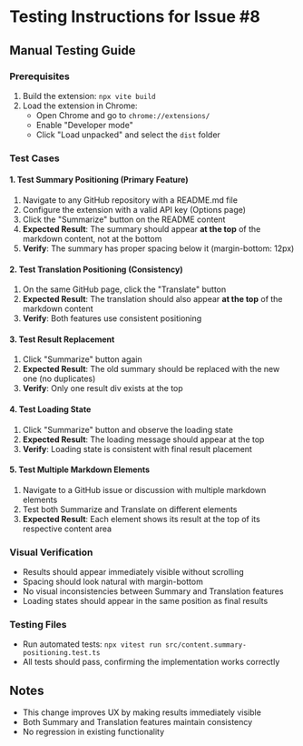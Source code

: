 # Testing Instructions for Issue #8

## Manual Testing Guide

### Prerequisites
1. Build the extension: `npx vite build`
2. Load the extension in Chrome:
   - Open Chrome and go to `chrome://extensions/`
   - Enable "Developer mode"
   - Click "Load unpacked" and select the `dist` folder

### Test Cases

#### 1. Test Summary Positioning (Primary Feature)
1. Navigate to any GitHub repository with a README.md file
2. Configure the extension with a valid API key (Options page)
3. Click the "Summarize" button on the README content
4. **Expected Result**: The summary should appear **at the top** of the markdown content, not at the bottom
5. **Verify**: The summary has proper spacing below it (margin-bottom: 12px)

#### 2. Test Translation Positioning (Consistency)
1. On the same GitHub page, click the "Translate" button
2. **Expected Result**: The translation should also appear **at the top** of the markdown content
3. **Verify**: Both features use consistent positioning

#### 3. Test Result Replacement
1. Click "Summarize" button again
2. **Expected Result**: The old summary should be replaced with the new one (no duplicates)
3. **Verify**: Only one result div exists at the top

#### 4. Test Loading State
1. Click "Summarize" button and observe the loading state
2. **Expected Result**: The loading message should appear at the top
3. **Verify**: Loading state is consistent with final result placement

#### 5. Test Multiple Markdown Elements
1. Navigate to a GitHub issue or discussion with multiple markdown elements
2. Test both Summarize and Translate on different elements
3. **Expected Result**: Each element shows its result at the top of its respective content area

### Visual Verification
- Results should appear immediately visible without scrolling
- Spacing should look natural with margin-bottom
- No visual inconsistencies between Summary and Translation features
- Loading states should appear in the same position as final results

### Testing Files
- Run automated tests: `npx vitest run src/content.summary-positioning.test.ts`
- All tests should pass, confirming the implementation works correctly

## Notes
- This change improves UX by making results immediately visible
- Both Summary and Translation features maintain consistency
- No regression in existing functionality